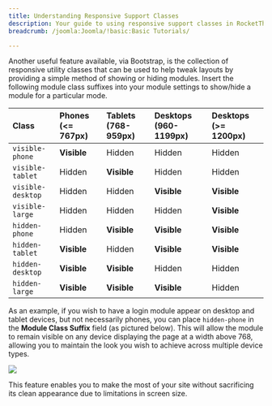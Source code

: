 ```yaml
---
title: Understanding Responsive Support Classes
description: Your guide to using responsive support classes in RocketTheme templates.
breadcrumb: /joomla:Joomla/!basic:Basic Tutorials/

---
```


Another useful feature available, via Bootstrap, is the collection of responsive utility classes that can be used to help tweak layouts by providing a simple method of showing or hiding modules. Insert the following module class suffixes into your module settings to show/hide a module for a particular mode.

| Class             | Phones (<= 767px) | Tablets (768-959px) | Desktops (960-1199px) | Desktops (>= 1200px) |  
| :---------------- | :---------------- | :------------------ | :-------------------- | :------------------- |  
| `visible-phone`   | **Visible**       | Hidden              | Hidden                | Hidden               |  
| `visible-tablet`  | Hidden            | **Visible**         | Hidden                | Hidden               |  
| `visible-desktop` | Hidden            | Hidden              | **Visible**           | **Visible**          |  
| `visible-large`   | Hidden            | Hidden              | Hidden                | **Visible**          |  
| `hidden-phone`    | Hidden            | **Visible**         | **Visible**           | **Visible**          |  
| `hidden-tablet`   | **Visible**       | Hidden              | **Visible**           | **Visible**          |  
| `hidden-desktop`  | **Visible**       | **Visible**         | Hidden                | Hidden               |  
| `hidden-large`    | **Visible**       | **Visible**         | **Visible**           | Hidden               |  

As an example, if you wish to have a login module appear on desktop and tablet devices, but not necessarily phones, you can place `hidden-phone` in the **Module Class Suffix** field (as pictured below). This will allow the module to remain visible on any device displaying the page at a width above 768, allowing you to maintain the look you wish to achieve across multiple device types.

![][suffix]

This feature enables you to make the most of your site without sacrificing its clean appearance due to limitations in screen size.

[suffix]: assets/suffix.jpg